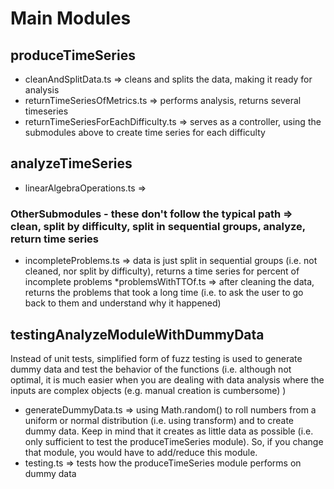 # Main Modules

## produceTimeSeries
* cleanAndSplitData.ts => cleans and splits the data, making it ready for analysis
* returnTimeSeriesOfMetrics.ts => performs analysis, returns several timeseries
* returnTimeSeriesForEachDifficulty.ts => serves as a controller, using the submodules above to create time series for each difficulty

## analyzeTimeSeries
* linearAlgebraOperations.ts =>  

### OtherSubmodules - these don't follow the typical path => clean, split by difficulty, split in sequential groups, analyze, return time series
* incompleteProblems.ts => data is just split in sequential groups (i.e. not cleaned, nor split by difficulty), returns a time series for percent of incomplete problems
*problemsWithTTOf.ts => after cleaning the data, returns the problems that took a long time (i.e. to ask the user to go back to them and understand why it happened)

## testingAnalyzeModuleWithDummyData
Instead of unit tests, simplified form of fuzz testing is used to generate dummy data and test the behavior of the functions (i.e. although not optimal, it is much easier when you are dealing with data analysis where the inputs are complex objects (e.g. manual creation is cumbersome) )
* generateDummyData.ts => using Math.random() to roll numbers from a uniform or normal distribution (i.e. using transform) and to create dummy data. Keep in mind that it
creates as little data as possible (i.e. only sufficient to test the produceTimeSeries module). So, if you change that module, you would have to add/reduce this module.
* testing.ts => tests how the produceTimeSeries module performs on dummy data